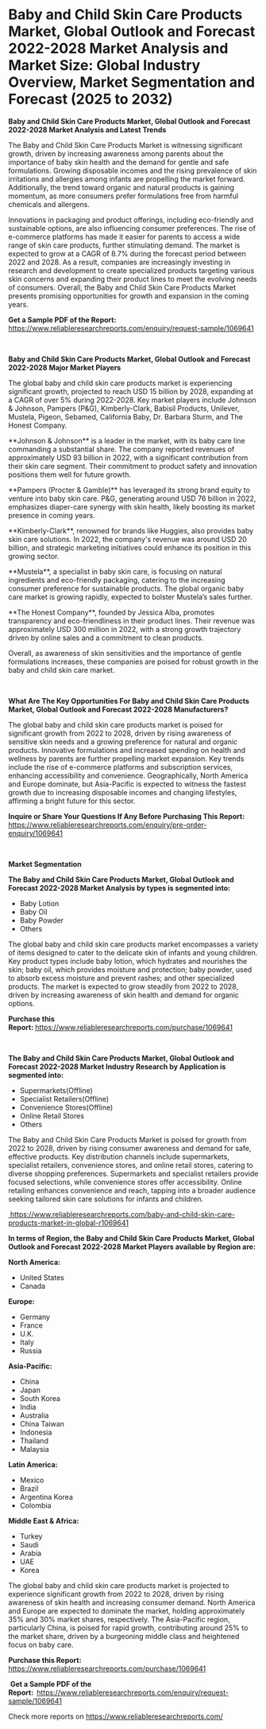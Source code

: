 <p><h1>Baby and Child Skin Care Products Market, Global Outlook and Forecast 2022-2028 Market Analysis and Market Size: Global Industry Overview, Market Segmentation and Forecast (2025 to 2032)</h1></p><p><strong>Baby and Child Skin Care Products Market, Global Outlook and Forecast 2022-2028 Market Analysis and Latest Trends</strong></p>
<p><p>The Baby and Child Skin Care Products Market is witnessing significant growth, driven by increasing awareness among parents about the importance of baby skin health and the demand for gentle and safe formulations. Growing disposable incomes and the rising prevalence of skin irritations and allergies among infants are propelling the market forward. Additionally, the trend toward organic and natural products is gaining momentum, as more consumers prefer formulations free from harmful chemicals and allergens. </p><p>Innovations in packaging and product offerings, including eco-friendly and sustainable options, are also influencing consumer preferences. The rise of e-commerce platforms has made it easier for parents to access a wide range of skin care products, further stimulating demand. The market is expected to grow at a CAGR of 8.7% during the forecast period between 2022 and 2028. As a result, companies are increasingly investing in research and development to create specialized products targeting various skin concerns and expanding their product lines to meet the evolving needs of consumers. Overall, the Baby and Child Skin Care Products Market presents promising opportunities for growth and expansion in the coming years.</p></p>
<p><strong>Get a Sample PDF of the Report:&nbsp;</strong> <a href="https://www.reliableresearchreports.com/enquiry/request-sample/1069641?utm_campaign=2243&utm_medium=2&utm_source=Github&utm_content=ia&utm_term=21032025&utm_id=baby-and-child-skin-care-products-market-global-outlook-and-forecast-2022-2028">https://www.reliableresearchreports.com/enquiry/request-sample/1069641</a></p>
<p>&nbsp;</p>
<p><strong>Baby and Child Skin Care Products Market, Global Outlook and Forecast 2022-2028 Major Market Players</strong></p>
<p><p>The global baby and child skin care products market is experiencing significant growth, projected to reach USD 15 billion by 2028, expanding at a CAGR of over 5% during 2022-2028. Key market players include Johnson & Johnson, Pampers (P&G), Kimberly-Clark, Babisil Products, Unilever, Mustela, Pigeon, Sebamed, California Baby, Dr. Barbara Sturm, and The Honest Company.</p><p>**Johnson & Johnson** is a leader in the market, with its baby care line commanding a substantial share. The company reported revenues of approximately USD 93 billion in 2022, with a significant contribution from their skin care segment. Their commitment to product safety and innovation positions them well for future growth.</p><p>**Pampers (Procter & Gamble)** has leveraged its strong brand equity to venture into baby skin care. P&G, generating around USD 76 billion in 2022, emphasizes diaper-care synergy with skin health, likely boosting its market presence in coming years.</p><p>**Kimberly-Clark**, renowned for brands like Huggies, also provides baby skin care solutions. In 2022, the company's revenue was around USD 20 billion, and strategic marketing initiatives could enhance its position in this growing sector.</p><p>**Mustela**, a specialist in baby skin care, is focusing on natural ingredients and eco-friendly packaging, catering to the increasing consumer preference for sustainable products. The global organic baby care market is growing rapidly, expected to bolster Mustela’s sales further.</p><p>**The Honest Company**, founded by Jessica Alba, promotes transparency and eco-friendliness in their product lines. Their revenue was approximately USD 300 million in 2022, with a strong growth trajectory driven by online sales and a commitment to clean products.</p><p>Overall, as awareness of skin sensitivities and the importance of gentle formulations increases, these companies are poised for robust growth in the baby and child skin care market.</p></p>
<p>&nbsp;</p>
<p><strong>What Are The Key Opportunities For Baby and Child Skin Care Products Market, Global Outlook and Forecast 2022-2028 Manufacturers?</strong></p>
<p><p>The global baby and child skin care products market is poised for significant growth from 2022 to 2028, driven by rising awareness of sensitive skin needs and a growing preference for natural and organic products. Innovative formulations and increased spending on health and wellness by parents are further propelling market expansion. Key trends include the rise of e-commerce platforms and subscription services, enhancing accessibility and convenience. Geographically, North America and Europe dominate, but Asia-Pacific is expected to witness the fastest growth due to increasing disposable incomes and changing lifestyles, affirming a bright future for this sector.</p></p>
<p><strong>Inquire or Share Your Questions If Any Before Purchasing This Report:</strong> <a href="https://www.reliableresearchreports.com/enquiry/pre-order-enquiry/1069641?utm_campaign=2243&utm_medium=2&utm_source=Github&utm_content=ia&utm_term=21032025&utm_id=baby-and-child-skin-care-products-market-global-outlook-and-forecast-2022-2028">https://www.reliableresearchreports.com/enquiry/pre-order-enquiry/1069641</a></p>
<p>&nbsp;</p>
<p><strong>Market Segmentation</strong></p>
<p><strong>The Baby and Child Skin Care Products Market, Global Outlook and Forecast 2022-2028 Market Analysis by types is segmented into:</strong></p>
<p><ul><li>Baby Lotion</li><li>Baby Oil</li><li>Baby Powder</li><li>Others</li></ul></p>
<p><p>The global baby and child skin care products market encompasses a variety of items designed to cater to the delicate skin of infants and young children. Key product types include baby lotion, which hydrates and nourishes the skin; baby oil, which provides moisture and protection; baby powder, used to absorb excess moisture and prevent rashes; and other specialized products. The market is expected to grow steadily from 2022 to 2028, driven by increasing awareness of skin health and demand for organic options.</p></p>
<p><strong>Purchase this Report:&nbsp;</strong><a href="https://www.reliableresearchreports.com/purchase/1069641?utm_campaign=2243&utm_medium=2&utm_source=Github&utm_content=ia&utm_term=21032025&utm_id=baby-and-child-skin-care-products-market-global-outlook-and-forecast-2022-2028">https://www.reliableresearchreports.com/purchase/1069641</a></p>
<p>&nbsp;</p>
<p><strong>The Baby and Child Skin Care Products Market, Global Outlook and Forecast 2022-2028 Market Industry Research by Application is segmented into:</strong></p>
<p><ul><li>Supermarkets(Offline)</li><li>Specialist Retailers(Offline)</li><li>Convenience Stores(Offline)</li><li>Online Retail Stores</li><li>Others</li></ul></p>
<p><p>The Baby and Child Skin Care Products Market is poised for growth from 2022 to 2028, driven by rising consumer awareness and demand for safe, effective products. Key distribution channels include supermarkets, specialist retailers, convenience stores, and online retail stores, catering to diverse shopping preferences. Supermarkets and specialist retailers provide focused selections, while convenience stores offer accessibility. Online retailing enhances convenience and reach, tapping into a broader audience seeking tailored skin care solutions for infants and children.</p></p>
<p><a href="https://www.reliableresearchreports.com/baby-and-child-skin-care-products-market-in-global-r1069641?utm_campaign=2243&utm_medium=2&utm_source=Github&utm_content=ia&utm_term=21032025&utm_id=baby-and-child-skin-care-products-market-global-outlook-and-forecast-2022-2028">&nbsp;https://www.reliableresearchreports.com/baby-and-child-skin-care-products-market-in-global-r1069641</a></p>
<p><strong>In terms of Region, the Baby and Child Skin Care Products Market, Global Outlook and Forecast 2022-2028 Market Players available by Region are:</strong></p>
<p>
    <p> <strong> North America: </strong>
        <ul>
            <li>United States</li>
            <li>Canada</li>
        </ul>
        </p> 
    <p> <strong> Europe: </strong>
        <ul>
            <li>Germany</li>
            <li>France</li>
            <li>U.K.</li>
            <li>Italy</li>
            <li>Russia</li>
        </ul>
        </p> 
    <p> <strong> Asia-Pacific: </strong>
        <ul>
            <li>China</li>
            <li>Japan</li>
            <li>South Korea</li>
            <li>India</li>
            <li>Australia</li>
            <li>China Taiwan</li>
            <li>Indonesia</li>
            <li>Thailand</li>
            <li>Malaysia</li>
        </ul>
        </p> 
    <p> <strong> Latin America: </strong>
        <ul>
            <li>Mexico</li>
            <li>Brazil</li>
            <li>Argentina Korea</li>
            <li>Colombia</li>
        </ul>
        </p> 
    <p> <strong> Middle East & Africa: </strong>
        <ul>
            <li>Turkey</li>
            <li>Saudi</li>
            <li>Arabia</li>
            <li>UAE</li>
            <li>Korea</li>
        </ul>
    </p>
    </p>
<p><p>The global baby and child skin care products market is projected to experience significant growth from 2022 to 2028, driven by rising awareness of skin health and increasing consumer demand. North America and Europe are expected to dominate the market, holding approximately 35% and 30% market shares, respectively. The Asia-Pacific region, particularly China, is poised for rapid growth, contributing around 25% to the market share, driven by a burgeoning middle class and heightened focus on baby care.</p></p>
<p><strong>Purchase this Report: </strong><a href="https://www.reliableresearchreports.com/purchase/1069641?utm_campaign=2243&utm_medium=2&utm_source=Github&utm_content=ia&utm_term=21032025&utm_id=baby-and-child-skin-care-products-market-global-outlook-and-forecast-2022-2028">https://www.reliableresearchreports.com/purchase/1069641</a></p>
<p>&nbsp;<strong>Get a Sample PDF of the Report:&nbsp;&nbsp;</strong><a href="https://www.reliableresearchreports.com/enquiry/request-sample/1069641?utm_campaign=2243&utm_medium=2&utm_source=Github&utm_content=ia&utm_term=21032025&utm_id=baby-and-child-skin-care-products-market-global-outlook-and-forecast-2022-2028">https://www.reliableresearchreports.com/enquiry/request-sample/1069641</a></p>
<p><strong></strong></p>
<p>Check more reports on <a href="https://www.reliableresearchreports.com/?utm_campaign=2243&utm_medium=2&utm_source=Github&utm_content=ia&utm_term=21032025&utm_id=baby-and-child-skin-care-products-market-global-outlook-and-forecast-2022-2028">https://www.reliableresearchreports.com/</a></p>
